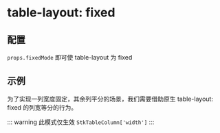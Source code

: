 # table-layout: fixed

## 配置
`props.fixedMode` 即可使 table-layout 为 fixed

## 示例
为了实现一列宽度固定，其余列平分的场景，我们需要借助原生 table-layout: fixed 的列宽等分的行为。

::: warning 
此模式仅生效 `StkTableColumn['width']`
:::

<demo vue="../../../docs-demo/basic/fixed-mode/FixedMode.vue"></demo>





